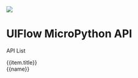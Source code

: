<div class="container uiflow_banner">
    <div>
      <img src="https://m5stack.oss-cn-shenzhen.aliyuncs.com/image/m5-docs_homepage/home_page/mpy_homepage.webp">
    </div>
    <div style="margin-top:30px">
      <h1 class="jumbotron-heading">UIFlow MicroPython API</h1>
      <p class="lead text-muted">API List</p>
    </div>
</div>


<div id='arduino_home_page' v-cloak>
  <el-card class="box-card" v-for="(item,index) in list" :key="index" style="margin-bottom:20px" :id="item.id">
    <div slot="header" class="clearfix">
      <span>{{item.title}}</span>
      <i class="el-icon-s-management" style="float: right;"></i>
    </div>
    <div v-for="(href,name) in item.item" :key="name" style="margin: 0px 10px 10px 0px ;display:inline-block;">
      <a :href='href'><el-tag>{{name}}</el-tag></a>
    </div>
  </el-card>
</div>


<script>

const quickstart = {
  'title':"快速上手/固件烧录",
  'item':{
    'BASIC / M5GO / FIRE / FACES':'#/zh_CN/arduino/arduino_development',
    'M5StickC':'#/zh_CN/arduino/arduino_development',
    'M5Stick':'#/zh_CN/arduino/arduino_development',
    'ATOM Lite / Matrix':'#/zh_CN/arduino/arduino_development',
    'M5Core2':'#/zh_CN/arduino/arduino_core2_development'
  },
  "id":"quickstart"
};

const unit = {
  'title':"Unit I2C Class",
  'item':{
    'Ultrasonic':'#/zh_CN/mpy/unit?id=ultrasonic',
    'Heart':'#/zh_CN/mpy/unit?id=heart',
    'ENV/ENV II':'#/zh_CN/mpy/unit?id=envenv-ii',
    'ADC':'#/zh_CN/mpy/unit?id=adc',
    'ACCEL':'#/zh_CN/mpy/unit?id=accel',
    'DAC':'#/zh_CN/mpy/unit?id=dac',
    'NCIR':'#/zh_CN/mpy/unit?id=ncir',
    'Joystick':'#/zh_CN/mpy/unit?id=joystick',
    'ToF':'#/zh_CN/mpy/unit?id=tof',
    'COLOR':'#/zh_CN/mpy/unit?id=color',
    'EXT.IO':'#/zh_CN/mpy/unit?id=extio',
    'RFID':'#/zh_CN/mpy/unit?id=rfid',
    'EXT.IO':'#/zh_CN/mpy/unit?id=extio',
    'CardKB':'#/zh_CN/mpy/unit?id=cardkb',
    'Tracker':'#/zh_CN/mpy/unit?id=track',
    'Makey':'#/zh_CN/mpy/unit?id=makey'
  },
  "id":"unit_api"
};

var arduino_home_page = new Vue({
    el:'#arduino_home_page',
    data() {
      return {
        list: {
            quickstart: quickstart,
            unit: unit
          }
      };
    }
})
</script>